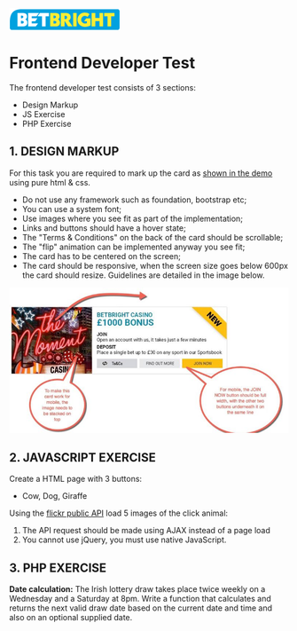 ![BetBright](betbright.png)

# Frontend Developer Test
The frontend developer test consists of 3 sections:
- Design Markup
- JS Exercise
- PHP Exercise

## 1. DESIGN MARKUP
For this task you are required to mark up the card as [shown in the demo](https://marvelapp.com/a886dh) using pure html & css.
- Do not use any framework such as foundation, bootstrap etc;
- You can use a system font;
- Use images where you see fit as part of the implementation;
- Links and buttons should have a hover state;
- The "Terms & Conditions" on the back of the card should be scrollable;
- The "flip" animation can be implemented anyway you see fit;
- The card has to be centered on the screen;
- The card should be responsive, when the screen size goes below 600px the card should resize. Guidelines are detailed in the image below.

![Guidelines](guidelines.jpg)

## 2. JAVASCRIPT EXERCISE
Create a HTML page with 3 buttons:
- Cow, Dog, Giraffe

Using the [flickr public API](https://www.flickr.com/services/feeds/docs/photos_public/) load 5 images of the click animal:
  1. The API request should be made using AJAX instead of a page load
  2. You cannot use jQuery, you must use native JavaScript.

## 3. PHP EXERCISE
**Date calculation:** The Irish lottery draw takes place twice weekly on a Wednesday and a Saturday at 8pm. Write a function that calculates and returns the next valid draw date based on the current date and time and also on an optional supplied date.
